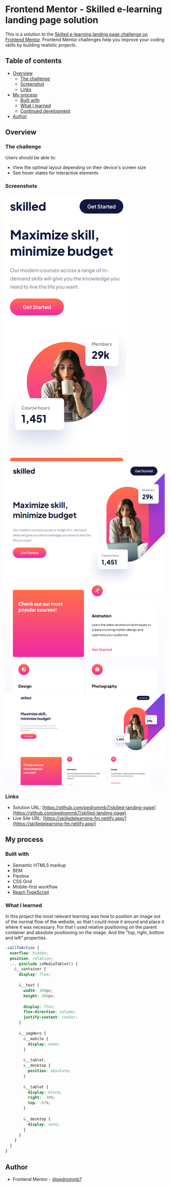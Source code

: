# Frontend Mentor - Skilled e-learning landing page solution

This is a solution to the [Skilled e-learning landing page challenge on Frontend Mentor](https://www.frontendmentor.io/challenges/skilled-elearning-landing-page-S1ObDrZ8q). Frontend Mentor challenges help you improve your coding skills by building realistic projects.

## Table of contents

- [Overview](#overview)
  - [The challenge](#the-challenge)
  - [Screenshot](#screenshot)
  - [Links](#links)
- [My process](#my-process)
  - [Built with](#built-with)
  - [What I learned](#what-i-learned)
  - [Continued development](#continued-development)
- [Author](#author)

## Overview

### The challenge

Users should be able to:

- View the optimal layout depending on their device's screen size
- See hover states for interactive elements

### Screenshots

![](./screenshot_mobile.png)
![](./screenshot_tablet.png)
![](./screenshot_desktop.png)

### Links

- Solution URL: [https://github.com/pedrommb7/skilled-landing-page](https://github.com/pedrommb7/skilled-landing-page)
- Live Site URL: [https://skilledelearning-fm.netlify.app/](https://skilledelearning-fm.netlify.app/)

## My process

### Built with

- Semantic HTML5 markup
- BEM
- Flexbox
- CSS Grid
- Mobile-first workflow
- [React-TypeScript](https://reactjs.org/)

### What I learned

In this project the most relevant learning was how to position an image out of the normal flow of the website, so that I could move it around and place it where it was necessary. For that I used relative positioning on the parent container and absolute positioning on the image. And the "top, right, bottom and left" properties.

```css
.callToAction {
  overflow: hidden;
  position: relative;
  ... @include isMediaTablet() {
    &__container {
      display: flex;

      &__text {
        width: 398px;
        height: 384px;

        display: flex;
        flex-direction: column;
        justify-content: center;
      }

      &__imgHero {
        &__mobile {
          display: none;
        }

        &__tablet,
        &__desktop {
          position: absolute;
        }

        &__tablet {
          display: block;
          right: -36%;
          top: -67%;
        }

        &__desktop {
          display: none;
        }
      }
    }
  }
}
```

## Author

- Frontend Mentor - [@pedrommb7](https://www.frontendmentor.io/profile/pedrommb7)
